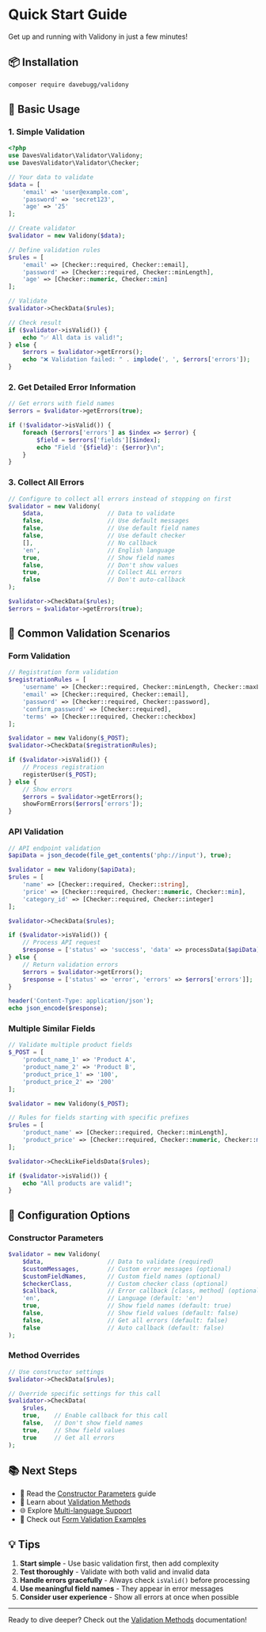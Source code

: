 # Quick Start Guide

Get up and running with Validony in just a few minutes!

## 📦 Installation

```bash
composer require davebugg/validony
```

## 🚀 Basic Usage

### 1. Simple Validation

```php
<?php
use DavesValidator\Validator\Validony;
use DavesValidator\Validator\Checker;

// Your data to validate
$data = [
    'email' => 'user@example.com',
    'password' => 'secret123',
    'age' => '25'
];

// Create validator
$validator = new Validony($data);

// Define validation rules
$rules = [
    'email' => [Checker::required, Checker::email],
    'password' => [Checker::required, Checker::minLength],
    'age' => [Checker::numeric, Checker::min]
];

// Validate
$validator->CheckData($rules);

// Check result
if ($validator->isValid()) {
    echo "✅ All data is valid!";
} else {
    $errors = $validator->getErrors();
    echo "❌ Validation failed: " . implode(', ', $errors['errors']);
}
```

### 2. Get Detailed Error Information

```php
// Get errors with field names
$errors = $validator->getErrors(true);

if (!$validator->isValid()) {
    foreach ($errors['errors'] as $index => $error) {
        $field = $errors['fields'][$index];
        echo "Field '{$field}': {$error}\n";
    }
}
```

### 3. Collect All Errors

```php
// Configure to collect all errors instead of stopping on first
$validator = new Validony(
    $data,                  // Data to validate
    false,                  // Use default messages
    false,                  // Use default field names
    false,                  // Use default checker
    [],                     // No callback
    'en',                   // English language
    true,                   // Show field names
    false,                  // Don't show values
    true,                   // Collect ALL errors
    false                   // Don't auto-callback
);

$validator->CheckData($rules);
$errors = $validator->getErrors(true);
```

## 🎯 Common Validation Scenarios

### Form Validation

```php
// Registration form validation
$registrationRules = [
    'username' => [Checker::required, Checker::minLength, Checker::maxLength],
    'email' => [Checker::required, Checker::email],
    'password' => [Checker::required, Checker::password],
    'confirm_password' => [Checker::required],
    'terms' => [Checker::required, Checker::checkbox]
];

$validator = new Validony($_POST);
$validator->CheckData($registrationRules);

if ($validator->isValid()) {
    // Process registration
    registerUser($_POST);
} else {
    // Show errors
    $errors = $validator->getErrors();
    showFormErrors($errors['errors']);
}
```

### API Validation

```php
// API endpoint validation
$apiData = json_decode(file_get_contents('php://input'), true);

$validator = new Validony($apiData);
$rules = [
    'name' => [Checker::required, Checker::string],
    'price' => [Checker::required, Checker::numeric, Checker::min],
    'category_id' => [Checker::required, Checker::integer]
];

$validator->CheckData($rules);

if ($validator->isValid()) {
    // Process API request
    $response = ['status' => 'success', 'data' => processData($apiData)];
} else {
    // Return validation errors
    $errors = $validator->getErrors();
    $response = ['status' => 'error', 'errors' => $errors['errors']];
}

header('Content-Type: application/json');
echo json_encode($response);
```

### Multiple Similar Fields

```php
// Validate multiple product fields
$_POST = [
    'product_name_1' => 'Product A',
    'product_name_2' => 'Product B',
    'product_price_1' => '100',
    'product_price_2' => '200'
];

$validator = new Validony($_POST);

// Rules for fields starting with specific prefixes
$rules = [
    'product_name' => [Checker::required, Checker::minLength],
    'product_price' => [Checker::required, Checker::numeric, Checker::min]
];

$validator->CheckLikeFieldsData($rules);

if ($validator->isValid()) {
    echo "All products are valid!";
}
```

## 🔧 Configuration Options

### Constructor Parameters

```php
$validator = new Validony(
    $data,                  // Data to validate (required)
    $customMessages,        // Custom error messages (optional)
    $customFieldNames,      // Custom field names (optional)
    $checkerClass,          // Custom checker class (optional)
    $callback,              // Error callback [class, method] (optional)
    'en',                   // Language (default: 'en')
    true,                   // Show field names (default: true)
    false,                  // Show field values (default: false)
    false,                  // Get all errors (default: false)
    false                   // Auto callback (default: false)
);
```

### Method Overrides

```php
// Use constructor settings
$validator->CheckData($rules);

// Override specific settings for this call
$validator->CheckData(
    $rules,
    true,    // Enable callback for this call
    false,   // Don't show field names
    true,    // Show field values
    true     // Get all errors
);
```

## 📚 Next Steps

- 📖 Read the [Constructor Parameters](Constructor-Parameters) guide
- 🔧 Learn about [Validation Methods](Validation-Methods)
- 🌐 Explore [Multi-language Support](Multi-language-Support)
- 🎯 Check out [Form Validation Examples](Form-Validation-Examples)

## 💡 Tips

1. **Start simple** - Use basic validation first, then add complexity
2. **Test thoroughly** - Validate with both valid and invalid data
3. **Handle errors gracefully** - Always check `isValid()` before processing
4. **Use meaningful field names** - They appear in error messages
5. **Consider user experience** - Show all errors at once when possible

---

Ready to dive deeper? Check out the [Validation Methods](Validation-Methods) documentation! 